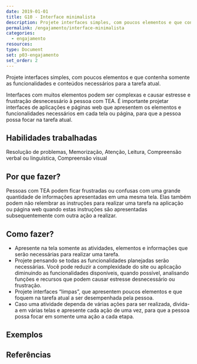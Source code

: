 ```yaml
---
date: 2019-01-01
title: G10 - Interface minimalista 
description: Projete interfaces simples, com poucos elementos e que contenha somente as funcionalidades e conteúdos necessários para a tarefa atual.
permalink: /engajamento/interface-minimalista
categories:
  - engajamento
resources:
type: Document
set: p03-engajamento
set_order: 2
---
```


Projete interfaces simples, com poucos elementos e que contenha somente as funcionalidades e conteúdos necessários para a tarefa atual.

Interfaces com muitos elementos podem ser complexas e causar estresse e frustração desnecessário à pessoa com TEA. É importante projetar interfaces de aplicações e páginas web que apresentem os elementos e funcionalidades necessários em cada tela ou página, para que a pessoa possa focar na tarefa atual.

## Habilidades trabalhadas

Resolução de problemas, Memorização, Atenção, Leitura, Compreensão verbal ou linguística, Compreensão visual

## Por que fazer?

Pessoas com TEA podem ficar frustradas ou confusas com uma grande quantidade de informações apresentadas em uma mesma tela. Elas também podem não relembrar as instruções para realizar uma tarefa na aplicação ou página web quando estas instruções são apresentadas subsequentemente com outra ação a realizar.

## Como fazer?

- Apresente na tela somente as atividades, elementos e informações que serão necessárias para realizar uma tarefa.
- Projete pensando se todas as funcionalidades planejadas serão necessárias. Você pode reduzir a complexidade do site ou aplicação diminuindo as funcionalidades disponíveis, quando possível, analisando funções e recursos que podem causar estresse desnecessário ou frustração.
- Projete interfaces “limpas”, que apresentem poucos elementos e que foquem na tarefa atual a ser desempenhada pela pessoa.
- Caso uma atividade dependa de várias ações para ser realizada, divida-a em várias telas e apresente cada ação de uma vez, para que a pessoa possa focar em somente uma ação a cada etapa.

## Exemplos

## Referências